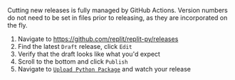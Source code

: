 Cutting new releases is fully managed by GitHub Actions.
Version numbers do not need to be set in files prior to releasing, as they are incorporated on the fly.

1. Navigate to https://github.com/replit/replit-py/releases
1. Find the latest `Draft` release, click `Edit`
1. Verify that the draft looks like what you'd expect
1. Scroll to the bottom and click `Publish`
1. Navigate to [`Upload Python Package`](https://github.com/replit/replit-py/actions/workflows/python-publish.yml) and watch your release
